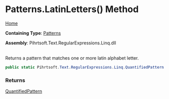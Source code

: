 # Patterns\.LatinLetters\(\) Method

[Home](../../../../../../README.md)

**Containing Type**: [Patterns](../README.md)

**Assembly**: Pihrtsoft\.Text\.RegularExpressions\.Linq\.dll

\
Returns a pattern that matches one or more latin alphabet letter\.

```csharp
public static Pihrtsoft.Text.RegularExpressions.Linq.QuantifiedPattern LatinLetters()
```

### Returns

[QuantifiedPattern](../../QuantifiedPattern/README.md)


